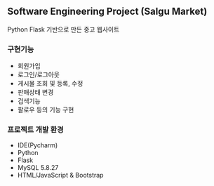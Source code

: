 ## Software Engineering Project (Salgu Market)
Python Flask 기반으로 만든 중고 웹사이트
### 구현기능
* 회원가입
* 로그인/로그아웃
* 게시물 조회 및 등록, 수정
* 판매상태 변경
* 검색기능
* 팔로우 등의 기능 구현

### 프로젝트 개발 환경
* IDE(Pycharm) 
* Python
* Flask
* MySQL 5.8.27
* HTML/JavaScript & Bootstrap
